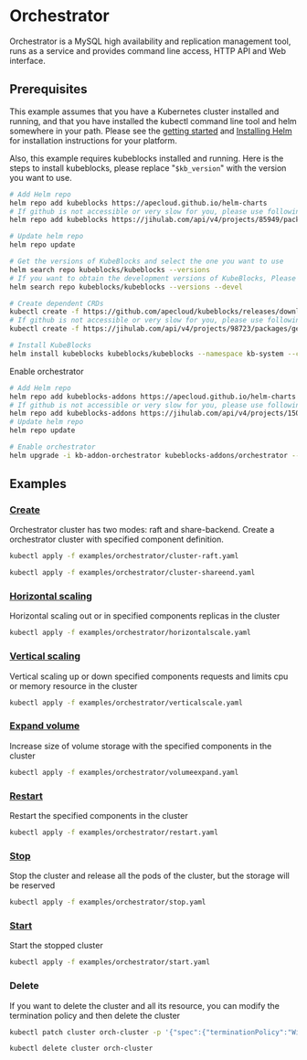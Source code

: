 # Orchestrator

Orchestrator is a MySQL high availability and replication management tool, runs as a service and provides command line access, HTTP API and Web interface.

## Prerequisites

This example assumes that you have a Kubernetes cluster installed and running, and that you have installed the kubectl command line tool and helm somewhere in your path. Please see the [getting started](https://kubernetes.io/docs/setup/)  and [Installing Helm](https://helm.sh/docs/intro/install/) for installation instructions for your platform.

Also, this example requires kubeblocks installed and running. Here is the steps to install kubeblocks, please replace "`$kb_version`" with the version you want to use.
```bash
# Add Helm repo 
helm repo add kubeblocks https://apecloud.github.io/helm-charts
# If github is not accessible or very slow for you, please use following repo instead
helm repo add kubeblocks https://jihulab.com/api/v4/projects/85949/packages/helm/stable

# Update helm repo
helm repo update

# Get the versions of KubeBlocks and select the one you want to use
helm search repo kubeblocks/kubeblocks --versions
# If you want to obtain the development versions of KubeBlocks, Please add the '--devel' parameter as the following command
helm search repo kubeblocks/kubeblocks --versions --devel

# Create dependent CRDs
kubectl create -f https://github.com/apecloud/kubeblocks/releases/download/v$kb_version/kubeblocks_crds.yaml
# If github is not accessible or very slow for you, please use following command instead
kubectl create -f https://jihulab.com/api/v4/projects/98723/packages/generic/kubeblocks/v$kb_version/kubeblocks_crds.yaml

# Install KubeBlocks
helm install kubeblocks kubeblocks/kubeblocks --namespace kb-system --create-namespace --version="$kb_version"
```
Enable orchestrator
```bash
# Add Helm repo 
helm repo add kubeblocks-addons https://apecloud.github.io/helm-charts
# If github is not accessible or very slow for you, please use following repo instead
helm repo add kubeblocks-addons https://jihulab.com/api/v4/projects/150246/packages/helm/stable
# Update helm repo
helm repo update

# Enable orchestrator 
helm upgrade -i kb-addon-orchestrator kubeblocks-addons/orchestrator --version $kb_version -n kb-system
``` 
 

## Examples

### [Create](cluster.yaml) 
Orchestrator cluster has two modes: raft and share-backend.
Create a orchestrator cluster with specified component definition.
```bash
kubectl apply -f examples/orchestrator/cluster-raft.yaml
```
```bash
kubectl apply -f examples/orchestrator/cluster-shareend.yaml
```

### [Horizontal scaling](horizontalscale.yaml)
Horizontal scaling out or in specified components replicas in the cluster
```bash
kubectl apply -f examples/orchestrator/horizontalscale.yaml
```

### [Vertical scaling](verticalscale.yaml)
Vertical scaling up or down specified components requests and limits cpu or memory resource in the cluster
```bash
kubectl apply -f examples/orchestrator/verticalscale.yaml
```

### [Expand volume](volumeexpand.yaml)
Increase size of volume storage with the specified components in the cluster
```bash
kubectl apply -f examples/orchestrator/volumeexpand.yaml
```

### [Restart](restart.yaml)
Restart the specified components in the cluster
```bash
kubectl apply -f examples/orchestrator/restart.yaml
```

### [Stop](stop.yaml)
Stop the cluster and release all the pods of the cluster, but the storage will be reserved
```bash
kubectl apply -f examples/orchestrator/stop.yaml
```

### [Start](start.yaml)
Start the stopped cluster
```bash
kubectl apply -f examples/orchestrator/start.yaml
````

### Delete
If you want to delete the cluster and all its resource, you can modify the termination policy and then delete the cluster
```bash
kubectl patch cluster orch-cluster -p '{"spec":{"terminationPolicy":"WipeOut"}}' --type="merge"

kubectl delete cluster orch-cluster
```
